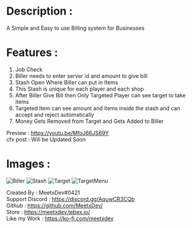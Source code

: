 # Description :

A Simple and Easy to use Billing system for Businesses

# Features :

1) Job Check
2) Biller needs to enter server id and amount to give bill
3) Stash Open Where Biller can put in Items
4) This Stash is unique for each player and each shop
5) After Biller Give Bill then Only Targeted Player can see target to take items
6) Targeted Item can see amount and items inside the stash and can accept and reject automatically
7) Money Gets Removed from Target and Gets Added to Biller


Preview : https://youtu.be/MfoJ66JS69Y
\
cfx post : Will be Updated Soon


# Images :

![Biller](https://cdn.discordapp.com/attachments/953614783482044428/1069255305675939951/Screenshot_155.png)
![Stash](https://cdn.discordapp.com/attachments/953614783482044428/1069255306149904384/Screenshot_156.png)
![Target](https://cdn.discordapp.com/attachments/953614783482044428/1069255306690961408/Screenshot_157.png)
![TargetMenu](https://cdn.discordapp.com/attachments/953614783482044428/1069255307169116240/Screenshot_158.png)


Created By : MeetxDev#0421 
\
Support Discord : https://discord.gg/AquwCR3CQb
\
Github : https://github.com/MeetxDev/
\
Store : https://meetxdev.tebex.io/
\
Like my Work : https://ko-fi.com/meetxdev
